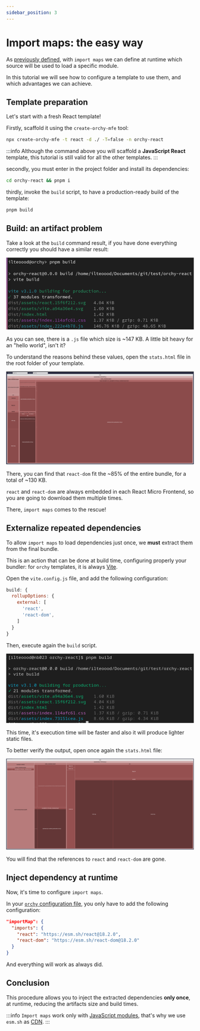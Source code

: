 ```yaml
---
sidebar_position: 3
---
```


# Import maps: the easy way

As [previously defined](../../documentation/wc-configuration/common#commonimportmap), with `import maps` we can define at runtime which source will be used to load a specific module.

In this tutorial we will see how to configure a template to use them, and which advantages we can achieve.

## Template preparation

Let's start with a fresh React template!

Firstly, scaffold it using the `create-orchy-mfe` tool:

```bash
npx create-orchy-mfe -t react -d ./ -T=false -n orchy-react
```

:::info
Although the command above you will scaffold a **JavaScript React** template, this tutorial is still valid for all the other templates.
:::

secondly, you must enter in the project folder and install its dependencies:
```bash
cd orchy-react && pnpm i
```

thirdly, invoke the `build` script, to have a production-ready build of the template:
```bash
pnpm build
```

## Build: an artifact problem

Take a look at the `build` command result, if you have done everything correctly you should have a similar result:

![build command result - no import maps](./img/build-no-importmap.png)

As you can see, there is a `.js` file which size is ~147 KB. A little bit heavy for an "hello world", isn't it?

To understand the reasons behind these values, open the `stats.html` file in the root folder of your template.

![stats - no import maps](./img/stats-no-import.png)

There, you can find that `react-dom` fit the ~85% of the entire bundle, for a total of ~130 KB.

`react` and `react-dom` are always embedded in each React Micro Frontend, so you are going to download them multiple times.

There, `import maps` comes to the rescue!

## Externalize repeated dependencies

To allow `import maps` to load dependencies just once, we **must** extract them from the final bundle.

This is an action that can be done at build time, configuring properly your bundler: for `orchy` templates, it is always [Vite](https://vitejs.dev).


Open the `vite.config.js` file, and add the following configuration:

```javascript
build: {
  rollupOptions: {
    external: [
      'react',
      'react-dom',
    ]
  }
}
```

Then, execute again the `build` script.

![build command result - import map](./img/build-importmap.png)

This time, it's execution time will be faster and also it will produce lighter static files.

To better verify the output, open once again the `stats.html` file:

![stats - import map](./img/stats-import.png)

You will find that the references to `react` and `react-dom` are gone.

## Inject dependency at runtime

Now, it's time to configure `import maps`.

In your [`orchy` configuration file](../../documentation/wc-configuration/common.md), you only have to add the following configuration:

```json
"importMap": {
  "imports": {
    "react": "https://esm.sh/react@18.2.0",
    "react-dom": "https://esm.sh/react-dom@18.2.0"
  }
}
```

And everything will work as always did.

## Conclusion

This procedure allows you to inject the extracted dependencies **only once**, at runtime, reducing the artifacts size and build times.

:::info
`Import maps` work only with [JavaScript modules](https://developer.mozilla.org/en-US/docs/Web/JavaScript/Guide/Modules), that's why we use `esm.sh` as [CDN](https://developer.mozilla.org/en-US/docs/Glossary/CDN).
:::